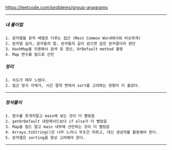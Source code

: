 https://leetcode.com/problems/group-anagrams

---

<h5>내 풀이법</h5>

    1. 문자열을 문자 배열로 다루는 접근 (Most Common Word에서와 비슷하게)
    2. 문자열 길이, 문자들의 합, 문자들의 곱이 같으면 같은 문자열이라 판단
    3. HashMap을 이용해서 검색 및 갱신, OrDefault method 활용
    4. Map 변수를 필드로 선언

<h5>정리</h5>

    1. 속도가 매우 느렸다.
    2. 접근 방식 자체가, 시간 절약 면에서 sort를 고려하는 방향이 더 옳았다.

---

<h5>정석풀이</h5>

    1. 함수를 쪼개지말고 main에 넣는 것이 더 빨랐음
    2. getOrDefault 내장메서드보다 if else가 더 빨랐음
    3. Map을 필드 말고 main 내부에 선언하는 것이 더 빨랐음
    4. Arrays.toString()은 너무 느리니 무조건 피하고, 대신 생성자를 활용해야 한다.
    5. 문자열은 sorting을 항상 고려해야 한다.

---